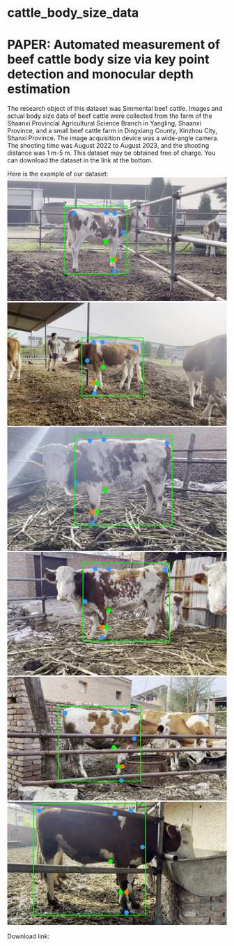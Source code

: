 # cattle_body_size_data
# PAPER: Automated measurement of beef cattle body size via key point detection and monocular depth estimation

The research object of this dataset was Simmental beef cattle. Images and actual body size data of beef cattle were collected from the farm of the Shaanxi Provincial Agricultural Science Branch in Yangling, Shaanxi Province, and a small beef cattle farm in Dingxiang County, Xinzhou City, Shanxi Province. The image acquisition device was a wide-angle camera. The shooting time was August 2022 to August 2023, and the shooting distance was 1 m-5 m. This dataset may be obtained free of charge. You can download the dataset in the link at the bottom.

Here is the example of our dataset:
![image](https://github.com/XingshiXu/cattle_body_size_data/blob/main/DataExample/0%20(18)_0.jpg)
![image](https://github.com/XingshiXu/cattle_body_size_data/blob/main/DataExample/0%20(19)_0.jpg)
![image](https://github.com/XingshiXu/cattle_body_size_data/blob/main/DataExample/0%20(29)_0.jpg)
![image](https://github.com/XingshiXu/cattle_body_size_data/blob/main/DataExample/0%20(31)_0.jpg)
![image](https://github.com/XingshiXu/cattle_body_size_data/blob/main/DataExample/0%20(42)_0.jpg)
![image](https://github.com/XingshiXu/cattle_body_size_data/blob/main/DataExample/0%20(47)_0.jpg)

Download link: 
